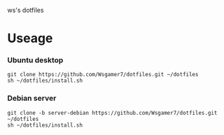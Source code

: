 ws's dotfiles	
# Useage
### Ubuntu desktop
```
git clone https://github.com/Wsgamer7/dotfiles.git ~/dotfiles
sh ~/dotfiles/install.sh
```
### Debian server
```
git clone -b server-debian https://github.com/Wsgamer7/dotfiles.git ~/dotfiles
sh ~/dotfiles/install.sh
```
